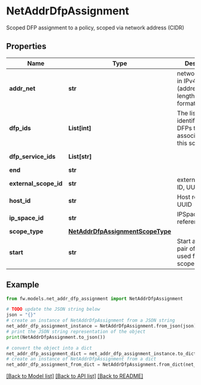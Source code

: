 # NetAddrDfpAssignment

Scoped DFP assignment to a policy, scoped via network address (CIDR)

## Properties

Name | Type | Description | Notes
------------ | ------------- | ------------- | -------------
**addr_net** | **str** | network address in IPv4 CIDR (address/bitmask length) string format | [optional] 
**dfp_ids** | **List[int]** | The list of identifiers of DFPs that have association with this scope. | [optional] [readonly] 
**dfp_service_ids** | **List[str]** |  | [optional] [readonly] 
**end** | **str** |  | [optional] 
**external_scope_id** | **str** | external scope ID, UUID | [optional] 
**host_id** | **str** | Host reference, UUID | [optional] 
**ip_space_id** | **str** | IPSpace reference, UUID | [optional] 
**scope_type** | [**NetAddrDfpAssignmentScopeType**](NetAddrDfpAssignmentScopeType.md) |  | [optional] 
**start** | **str** | Start and end pair of addresses used for range scope type | [optional] 

## Example

```python
from fw.models.net_addr_dfp_assignment import NetAddrDfpAssignment

# TODO update the JSON string below
json = "{}"
# create an instance of NetAddrDfpAssignment from a JSON string
net_addr_dfp_assignment_instance = NetAddrDfpAssignment.from_json(json)
# print the JSON string representation of the object
print(NetAddrDfpAssignment.to_json())

# convert the object into a dict
net_addr_dfp_assignment_dict = net_addr_dfp_assignment_instance.to_dict()
# create an instance of NetAddrDfpAssignment from a dict
net_addr_dfp_assignment_from_dict = NetAddrDfpAssignment.from_dict(net_addr_dfp_assignment_dict)
```
[[Back to Model list]](../README.md#documentation-for-models) [[Back to API list]](../README.md#documentation-for-api-endpoints) [[Back to README]](../README.md)


